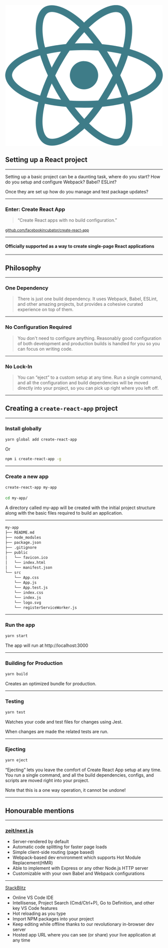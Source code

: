 <img src="img/react.svg" class="spin logo logo--small" />

## Setting up a React project

---

Setting up a basic project can be a daunting task, where do you start? How do you setup and configure Webpack? Babel? ESLint?

Once they are set up how do you manage and test package updates?

------

### Enter: Create React App

> “Create React apps with no build configuration.”

[<small>github.com/facebookincubator/create-react-app</small>](https://github.com/facebookincubator/create-react-app)

---

#### Officially supported as a way to create single-page React applications

---

## Philosophy

---

### One Dependency

> There is just one build dependency. It uses Webpack, Babel, ESLint, and other amazing projects, but provides a cohesive curated experience on top of them.

---

### No Configuration Required

> You don't need to configure anything. Reasonably good configuration of both development and production builds is handled for you so you can focus on writing code.

---

### No Lock-In

> You can “eject” to a custom setup at any time. Run a single command, and all the configuration and build dependencies will be moved directly into your project, so you can pick up right where you left off.

------

## Creating a `create-react-app` project

---

### Install globally

```bash
yarn global add create-react-app
```

Or

```bash
npm i create-react-app -g
```

---

### Create a new app

```bash
create-react-app my-app

cd my-app/
```

A directory called my-app will be created with the initial project structure along with the basic files required to build an application.

---

```
my-app
├── README.md
├── node_modules
├── package.json
├── .gitignore
├── public
│   └── favicon.ico
│   └── index.html
│   └── manifest.json
└── src
    └── App.css
    └── App.js
    └── App.test.js
    └── index.css
    └── index.js
    └── logo.svg
    └── registerServiceWorker.js
```

---

### Run the app

```bash
yarn start
```

The app will run at http://localhost:3000

---


### Building for Production

```bash
yarn build
```

Creates an optimized bundle for production.

---

### Testing

```bash
yarn test
```

Watches your code and test files for changes using Jest.

When changes are made the related tests are run.

---

### Ejecting

```bash
yarn eject
```

“Ejecting” lets you leave the comfort of Create React App setup at any time. You run a single command, and all the build dependencies, configs, and scripts are moved right into your project.

Note that this is a one way operation, it cannot be undone!

------

## Honourable mentions

---

### [zeit/next.js](https://github.com/zeit/next.js)

- Server-rendered by default
- Automatic code splitting for faster page loads
- Simple client-side routing (page based)
- Webpack-based dev environment which supports Hot Module Replacement(HMR)
- Able to implement with Express or any other Node.js HTTP server
- Customizable with your own Babel and Webpack configurations

---

[StackBlitz](https://stackblitz.com/fork/react)

- Online VS Code IDE
- Intellisense, Project Search (Cmd/Ctrl+P), Go to Definition, and other key VS Code features
- Hot reloading as you type
- Import NPM packages into your project
- Keep editing while offline thanks to our revolutionary in-browser dev server
- Hosted app URL where you can see (or share) your live application at any time
